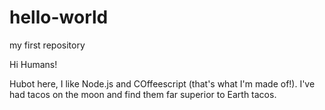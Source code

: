 # hello-world
my first repository

Hi Humans!

Hubot here, I like Node.js and COffeescript (that's what I'm made of!).
I've had tacos on the moon and find them far superior to Earth tacos.
